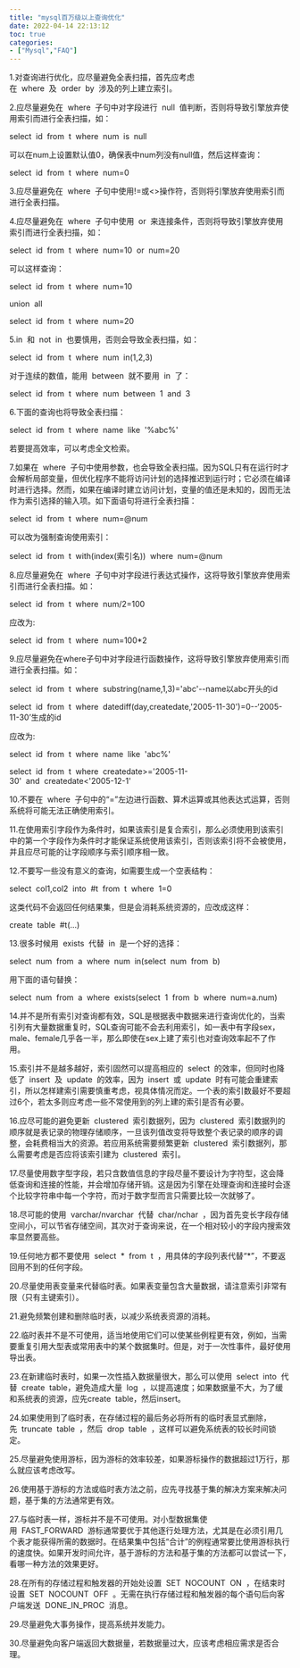 ```yaml
---
title: "mysql百万级以上查询优化"
date: 2022-04-14 22:13:12
toc: true
categories:
- ["Mysql","FAQ"]
---
```


1.对查询进行优化，应尽量避免全表扫描，首先应考虑在  where  及  order  by  涉及的列上建立索引。

2.应尽量避免在  where  子句中对字段进行  null  值判断，否则将导致引擎放弃使用索引而进行全表扫描，如：  

select  id  from  t  where  num  is  null  

可以在num上设置默认值0，确保表中num列没有null值，然后这样查询：  

select  id  from  t  where  num=0

3.应尽量避免在  where  子句中使用!=或<>操作符，否则将引擎放弃使用索引而进行全表扫描。

4.应尽量避免在  where  子句中使用  or  来连接条件，否则将导致引擎放弃使用索引而进行全表扫描，如：  

select  id  from  t  where  num=10  or  num=20  

可以这样查询：  

select  id  from  t  where  num=10  

union  all  

select  id  from  t  where  num=20

5.in  和  not  in  也要慎用，否则会导致全表扫描，如：  

select  id  from  t  where  num  in(1,2,3)  

对于连续的数值，能用  between  就不要用  in  了：  

select  id  from  t  where  num  between  1  and  3

6.下面的查询也将导致全表扫描：  

select  id  from  t  where  name  like  '%abc%'  

若要提高效率，可以考虑全文检索。

7.如果在  where  子句中使用参数，也会导致全表扫描。因为SQL只有在运行时才会解析局部变量，但优化程序不能将访问计划的选择推迟到运行时；它必须在编译时进行选择。然而，如果在编译时建立访问计划，变量的值还是未知的，因而无法作为索引选择的输入项。如下面语句将进行全表扫描：  

select  id  from  t  where  num=@num  

可以改为强制查询使用索引：  

select  id  from  t  with(index(索引名))  where  num=@num

8.应尽量避免在  where  子句中对字段进行表达式操作，这将导致引擎放弃使用索引而进行全表扫描。如：  

select  id  from  t  where  num/2=100  

应改为:  

select  id  from  t  where  num=100*2

9.应尽量避免在where子句中对字段进行函数操作，这将导致引擎放弃使用索引而进行全表扫描。如：  

select  id  from  t  where  substring(name,1,3)='abc'--name以abc开头的id  

select  id  from  t  where  datediff(day,createdate,'2005-11-30')=0--‘2005-11-30’生成的id  

应改为:  

select  id  from  t  where  name  like  'abc%'  

select  id  from  t  where  createdate>='2005-11-30'  and  createdate<'2005-12-1'

10.不要在  where  子句中的“=”左边进行函数、算术运算或其他表达式运算，否则系统将可能无法正确使用索引。

11.在使用索引字段作为条件时，如果该索引是复合索引，那么必须使用到该索引中的第一个字段作为条件时才能保证系统使用该索引，否则该索引将不会被使用，并且应尽可能的让字段顺序与索引顺序相一致。

12.不要写一些没有意义的查询，如需要生成一个空表结构：  

select  col1,col2  into  #t  from  t  where  1=0  

这类代码不会返回任何结果集，但是会消耗系统资源的，应改成这样：  

create  table  #t(...)

13.很多时候用  exists  代替  in  是一个好的选择：  

select  num  from  a  where  num  in(select  num  from  b)  

用下面的语句替换：  

select  num  from  a  where  exists(select  1  from  b  where  num=a.num)

14.并不是所有索引对查询都有效，SQL是根据表中数据来进行查询优化的，当索引列有大量数据重复时，SQL查询可能不会去利用索引，如一表中有字段sex，male、female几乎各一半，那么即使在sex上建了索引也对查询效率起不了作用。

15.索引并不是越多越好，索引固然可以提高相应的  select  的效率，但同时也降低了  insert  及  update  的效率，因为  insert  或  update  时有可能会重建索引，所以怎样建索引需要慎重考虑，视具体情况而定。一个表的索引数最好不要超过6个，若太多则应考虑一些不常使用到的列上建的索引是否有必要。

16.应尽可能的避免更新  clustered  索引数据列，因为  clustered  索引数据列的顺序就是表记录的物理存储顺序，一旦该列值改变将导致整个表记录的顺序的调整，会耗费相当大的资源。若应用系统需要频繁更新  clustered  索引数据列，那么需要考虑是否应将该索引建为  clustered  索引。

17.尽量使用数字型字段，若只含数值信息的字段尽量不要设计为字符型，这会降低查询和连接的性能，并会增加存储开销。这是因为引擎在处理查询和连接时会逐个比较字符串中每一个字符，而对于数字型而言只需要比较一次就够了。

18.尽可能的使用  varchar/nvarchar  代替  char/nchar  ，因为首先变长字段存储空间小，可以节省存储空间，其次对于查询来说，在一个相对较小的字段内搜索效率显然要高些。

19.任何地方都不要使用  select  *  from  t  ，用具体的字段列表代替“*”，不要返回用不到的任何字段。

20.尽量使用表变量来代替临时表。如果表变量包含大量数据，请注意索引非常有限（只有主键索引）。

21.避免频繁创建和删除临时表，以减少系统表资源的消耗。

22.临时表并不是不可使用，适当地使用它们可以使某些例程更有效，例如，当需要重复引用大型表或常用表中的某个数据集时。但是，对于一次性事件，最好使用导出表。

23.在新建临时表时，如果一次性插入数据量很大，那么可以使用  select  into  代替  create  table，避免造成大量  log  ，以提高速度；如果数据量不大，为了缓和系统表的资源，应先create  table，然后insert。

24.如果使用到了临时表，在存储过程的最后务必将所有的临时表显式删除，先  truncate  table  ，然后  drop  table  ，这样可以避免系统表的较长时间锁定。

25.尽量避免使用游标，因为游标的效率较差，如果游标操作的数据超过1万行，那么就应该考虑改写。

26.使用基于游标的方法或临时表方法之前，应先寻找基于集的解决方案来解决问题，基于集的方法通常更有效。

27.与临时表一样，游标并不是不可使用。对小型数据集使用  FAST_FORWARD  游标通常要优于其他逐行处理方法，尤其是在必须引用几个表才能获得所需的数据时。在结果集中包括“合计”的例程通常要比使用游标执行的速度快。如果开发时间允许，基于游标的方法和基于集的方法都可以尝试一下，看哪一种方法的效果更好。

28.在所有的存储过程和触发器的开始处设置  SET  NOCOUNT  ON  ，在结束时设置  SET  NOCOUNT  OFF  。无需在执行存储过程和触发器的每个语句后向客户端发送  DONE_IN_PROC  消息。

29.尽量避免大事务操作，提高系统并发能力。

30.尽量避免向客户端返回大数据量，若数据量过大，应该考虑相应需求是否合理。

